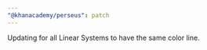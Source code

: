 ```yaml
---
"@khanacademy/perseus": patch
---
```


Updating for all Linear Systems to have the same color line.
